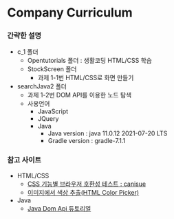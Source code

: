 # Company Curriculum
### 간략한 설명
* c_1 폴더
  * Opentutorials 폴더 : 생활코딩 HTML/CSS 학습
  * StockScreen 폴더
    * 과제 1-1번 HTML/CSS로 화면 만들기
* searchJava2 폴더 
  * 과제 1-2번 DOM API를 이용한 노드 탐색
  * 사용언어
    * JavaScript
    * JQuery
    * Java
      * Java version : java 11.0.12 2021-07-20 LTS
      * Gradle version : gradle-7.1.1
  

 

### 참고 사이트 
  * HTML/CSS
    * [CSS 기능별 브라우저 호환성 테스트 : canisue](https://caniuse.com)
    * [이미지에서 색상 추출(HTML Color Picker)](https://www.w3schools.com/colors/colors_picker.asp)
  * Java
    * [Java Dom Api 튜토리얼](https://howtodoinjava.com/java/xml/read-xml-dom-parser-example/)